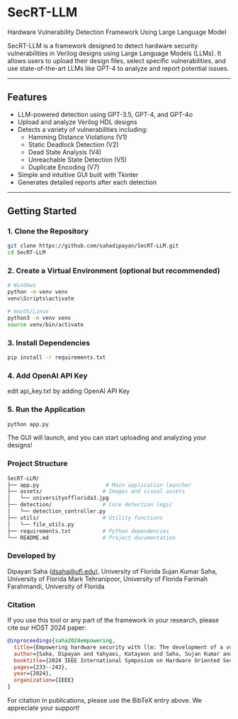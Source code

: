# SecRT-LLM
Hardware Vulnerability Detection Framework Using Large Language Model

SecRT-LLM is a framework designed to detect hardware security vulnerabilities in Verilog designs using Large Language Models (LLMs). It allows users to upload their design files, select specific vulnerabilities, and use state-of-the-art LLMs like GPT-4 to analyze and report potential issues.

---

## Features

- LLM-powered detection using GPT-3.5, GPT-4, and GPT-4o
- Upload and analyze Verilog HDL designs
- Detects a variety of vulnerabilities including:
  - Hamming Distance Violations (V1)
  - Static Deadlock Detection (V2)
  - Dead State Analysis (V4)
  - Unreachable State Detection (V5)
  - Duplicate Encoding (V7)
- Simple and intuitive GUI built with Tkinter
- Generates detailed reports after each detection

---

## Getting Started

### 1. Clone the Repository

```bash
git clone https://github.com/sahadipayan/SecRT-LLM.git
cd SecRT-LLM
```

### 2. Create a Virtual Environment (optional but recommended)
```bash
# Windows
python -m venv venv
venv\Scripts\activate

# macOS/Linux
python3 -m venv venv
source venv/bin/activate
```

### 3. Install Dependencies
```bash
pip install -r requirements.txt
```

### 4. Add OpenAI API Key 
edit api_key.txt by adding OpenAI API Key

### 5. Run the Application
```bash
python app.py
```
The GUI will launch, and you can start uploading and analyzing your designs!

### Project Structure
```bash
SecRT-LLM/
├── app.py                     # Main application launcher
├── assets/                   # Images and visual assets
│   └── universityofflorida3.jpg
├── detection/                # Core detection logic
│   └── detection_controller.py
├── utils/                    # Utility functions
│   └── file_utils.py
├── requirements.txt          # Python dependencies
└── README.md                 # Project documentation
```

### Developed by
Dipayan Saha (dsaha@ufl.edu), University of Florida
Sujan Kumar Saha, University of Florida
Mark Tehranipoor, University of Florida
Farimah Farahmandi, University of Florida

###  Citation
If you use this tool or any part of the framework in your research, please cite our HOST 2024 paper:

```bibtex
@inproceedings{saha2024empowering,
  title={Empowering hardware security with llm: The development of a vulnerable hardware database},
  author={Saha, Dipayan and Yahyaei, Katayoon and Saha, Sujan Kumar and Tehranipoor, Mark and Farahmandi, Farimah},
  booktitle={2024 IEEE International Symposium on Hardware Oriented Security and Trust (HOST)},
  pages={233--243},
  year={2024},
  organization={IEEE}
}
```
For citation in publications, please use the BibTeX entry above. We appreciate your support!


